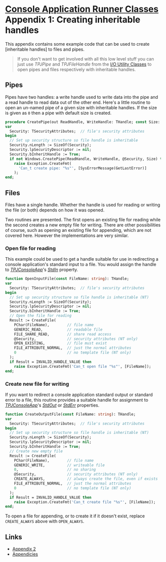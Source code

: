 # [Console Application Runner Classes](../../ConsoleApp.md)  Appendix 1: Creating inheritable handles

This appendix contains some example code that can be used to create [inheritable handles] to files and pipes.

> If you don't want to get involved with all this low level stuff you can just use _TPJPipe_ and _TPJFileHandle_ from the [I/O Utility Classes](../../IOUtils.md) to open pipes and files respectively with inheritable handles.

## Pipes

Pipes have two handles: a write handle used to write data into the pipe and a read handle to read data out of the other end. Here's a little routine to open an un-named pipe of a given size with inheritable handles. If the size is given as `0` then a pipe with default size is created.

```pascal
procedure CreatePipe(out ReadHandle, WriteHandle: THandle; const Size: LongWord = 0);
var
  Security: TSecurityAttributes;  // file's security attributes
begin
  // Set up security structure so file handle is inheritable
  Security.nLength := SizeOf(Security);
  Security.lpSecurityDescriptor := nil;
  Security.bInheritHandle := True;
  if not Windows.CreatePipe(ReadHandle, WriteHandle, @Security, Size) then
    raise Exception.CreateFmt(
      'Can_t create pipe: "%s"', [SysErrorMessage(GetLastError)]
    );
end;
```

## Files

Files have a single handle. Whether the handle is used for reading or writing the file (or both) depends on how it was opened.

Two routines are presented. The first opens an existing file for reading while the second creates a new empty file for writing. There are other possibilities of course, such as opening an existing file for appending, which are not covered here. However the implementations are very similar.

### Open file for reading

This example could be used to get a handle suitable for use in redirecting a console application's standard input to a file. You would assign the handle to [_TPJConsoleApp_](../API/TPJConsoleApp.md)'s [_StdIn_](../API/TPJCustomConsoleApp-StdIn.md) property.

```pascal
function OpenInputFile(const FileName: string): THandle;
var
  Security: TSecurityAttributes;  // file's security attributes
begin
  // Set up security structure so file handle is inheritable (NT)
  Security.nLength := SizeOf(Security);
  Security.lpSecurityDescriptor := nil;
  Security.bInheritHandle := True;
  // Open the file for reading
  Result := CreateFile(
    PChar(FileName),        // file name
    GENERIC_READ,           // readable file
    FILE_SHARE_READ,        // share read access
    @Security,              // security attributes (NT only)
    OPEN_EXISTING,          // file must exist
    FILE_ATTRIBUTE_NORMAL,  // just the normal attributes
    0                       // no template file (NT only)
  );
  if Result = INVALID_HANDLE_VALUE then
    raise Exception.CreateFmt('Can_t open file "%s"', [FileName]);
end;
```

### Create new file for writing

If you want to redirect a console application standard output or standard error to a file, this routine provides a suitable handle for assignment to [_TPJConsoleApp_](../API/TPJConsoleApp.md)'s [_StdOut_](../API/TPJCustomConsoleApp-StdOut.md) or [_StdErr_](../API/TPJCustomConsoleApp-StdErr.md) properties.

```pascal
function CreateOutputFile(const FileName: string): THandle;
var
  Security: TSecurityAttributes;  // file's security attributes
begin
  // Set up security structure so file handle is inheritable (NT)
  Security.nLength := SizeOf(Security);
  Security.lpSecurityDescriptor := nil;
  Security.bInheritHandle := True;
  // Create new empty file
  Result := CreateFile(
    PChar(FileName),        // file name
    GENERIC_WRITE,          // writeable file
    0,                      // no sharing
    @Security,              // security attributes (NT only)
    CREATE_ALWAYS,          // always create the file, even if exists
    FILE_ATTRIBUTE_NORMAL,  // just the normal attributes
    0                       // no template file (NT only)
  );
  if Result = INVALID_HANDLE_VALUE then
    raise Exception.CreateFmt('Can_t create file "%s"', [FileName]);
end;
```

To open a file for appending, or to create it if it doesn't exist, replace `CREATE_ALWAYS` above with `OPEN_ALWAYS`.

## Links

* [Appendix 2](./Appendix2.md)
* [Appendicies](../Appendices.md)
